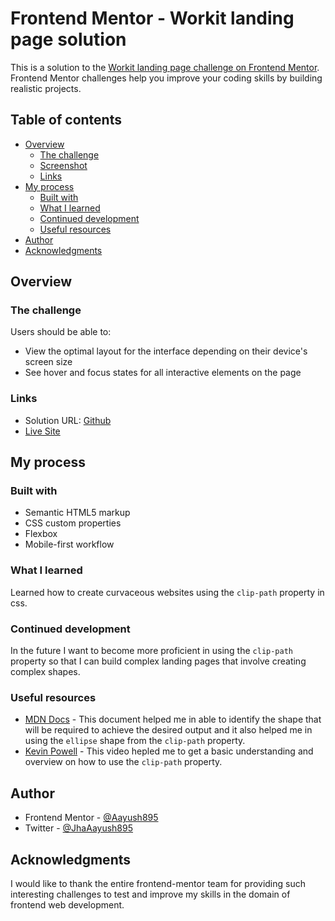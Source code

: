 # Frontend Mentor - Workit landing page solution

This is a solution to the [Workit landing page challenge on Frontend Mentor](https://www.frontendmentor.io/challenges/workit-landing-page-2fYnyle5lu). Frontend Mentor challenges help you improve your coding skills by building realistic projects. 

## Table of contents

- [Overview](#overview)
  - [The challenge](#the-challenge)
  - [Screenshot](#screenshot)
  - [Links](#links)
- [My process](#my-process)
  - [Built with](#built-with)
  - [What I learned](#what-i-learned)
  - [Continued development](#continued-development)
  - [Useful resources](#useful-resources)
- [Author](#author)
- [Acknowledgments](#acknowledgments)

## Overview

### The challenge

Users should be able to:

- View the optimal layout for the interface depending on their device's screen size
- See hover and focus states for all interactive elements on the page

### Links

- Solution URL: [Github](https://github.com/Aayush895/Workit-Landing-Page)
- [Live Site]()

## My process

### Built with

- Semantic HTML5 markup
- CSS custom properties
- Flexbox
- Mobile-first workflow

### What I learned

Learned how to create curvaceous websites using the `clip-path` property in css. 


### Continued development

In the future I want to become more proficient in using the `clip-path` property so that I can build complex landing pages that involve creating complex shapes.

### Useful resources

- [MDN Docs](https://developer.mozilla.org/en-US/docs/Web/CSS/basic-shape/ellipse) - This document helped me in able to identify the shape that will be required to achieve the desired output and it also helped me in using the `ellipse` shape from the `clip-path` property.
- [Kevin Powell](https://www.youtube.com/watch?v=QY7Rj8aZcZk) - This video hepled me to get a basic understanding and overview on how to use the `clip-path` property.

## Author

- Frontend Mentor - [@Aayush895](https://www.frontendmentor.io/profile/Aayush895)
- Twitter - [@JhaAayush895](https://www.twitter.com/JhaAayush895)

## Acknowledgments

I would like to thank the entire frontend-mentor team for providing such interesting challenges to test and improve my skills in the domain of frontend web development.
